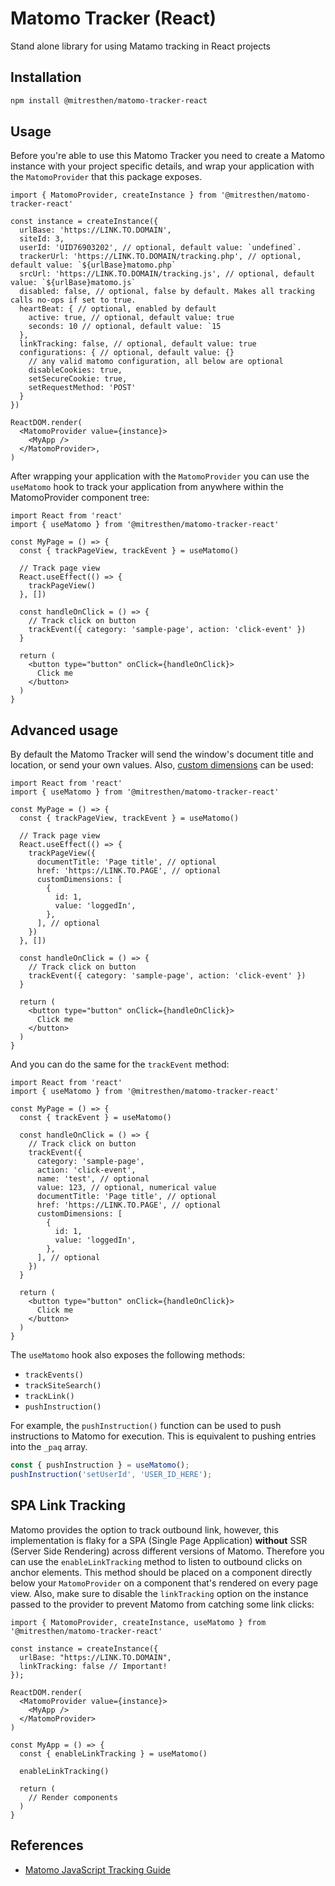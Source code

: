# Matomo Tracker (React)

Stand alone library for using Matamo tracking in React projects

## Installation

```sh
npm install @mitresthen/matomo-tracker-react
```

## Usage

Before you're able to use this Matomo Tracker you need to create a Matomo instance with your project specific details, and wrap your application with the `MatomoProvider` that this package exposes.

```tsx
import { MatomoProvider, createInstance } from '@mitresthen/matomo-tracker-react'

const instance = createInstance({
  urlBase: 'https://LINK.TO.DOMAIN',
  siteId: 3,
  userId: 'UID76903202', // optional, default value: `undefined`.
  trackerUrl: 'https://LINK.TO.DOMAIN/tracking.php', // optional, default value: `${urlBase}matomo.php`
  srcUrl: 'https://LINK.TO.DOMAIN/tracking.js', // optional, default value: `${urlBase}matomo.js`
  disabled: false, // optional, false by default. Makes all tracking calls no-ops if set to true.
  heartBeat: { // optional, enabled by default
    active: true, // optional, default value: true
    seconds: 10 // optional, default value: `15
  },
  linkTracking: false, // optional, default value: true
  configurations: { // optional, default value: {}
    // any valid matomo configuration, all below are optional
    disableCookies: true,
    setSecureCookie: true,
    setRequestMethod: 'POST'
  }
})

ReactDOM.render(
  <MatomoProvider value={instance}>
    <MyApp />
  </MatomoProvider>,
)
```

After wrapping your application with the `MatomoProvider` you can use the `useMatomo` hook to track your application from anywhere within the MatomoProvider component tree:

```tsx
import React from 'react'
import { useMatomo } from '@mitresthen/matomo-tracker-react'

const MyPage = () => {
  const { trackPageView, trackEvent } = useMatomo()

  // Track page view
  React.useEffect(() => {
    trackPageView()
  }, [])

  const handleOnClick = () => {
    // Track click on button
    trackEvent({ category: 'sample-page', action: 'click-event' })
  }

  return (
    <button type="button" onClick={handleOnClick}>
      Click me
    </button>
  )
}
```

## Advanced usage

By default the Matomo Tracker will send the window's document title and location, or send your own values. Also, [custom dimensions](https://matomo.org/docs/custom-dimensions/) can be used:

```tsx
import React from 'react'
import { useMatomo } from '@mitresthen/matomo-tracker-react'

const MyPage = () => {
  const { trackPageView, trackEvent } = useMatomo()

  // Track page view
  React.useEffect(() => {
    trackPageView({
      documentTitle: 'Page title', // optional
      href: 'https://LINK.TO.PAGE', // optional
      customDimensions: [
        {
          id: 1,
          value: 'loggedIn',
        },
      ], // optional
    })
  }, [])

  const handleOnClick = () => {
    // Track click on button
    trackEvent({ category: 'sample-page', action: 'click-event' })
  }

  return (
    <button type="button" onClick={handleOnClick}>
      Click me
    </button>
  )
}
```

And you can do the same for the `trackEvent` method:

```tsx
import React from 'react'
import { useMatomo } from '@mitresthen/matomo-tracker-react'

const MyPage = () => {
  const { trackEvent } = useMatomo()

  const handleOnClick = () => {
    // Track click on button
    trackEvent({
      category: 'sample-page',
      action: 'click-event',
      name: 'test', // optional
      value: 123, // optional, numerical value
      documentTitle: 'Page title', // optional
      href: 'https://LINK.TO.PAGE', // optional
      customDimensions: [
        {
          id: 1,
          value: 'loggedIn',
        },
      ], // optional
    })
  }

  return (
    <button type="button" onClick={handleOnClick}>
      Click me
    </button>
  )
}
```

The `useMatomo` hook also exposes the following methods:
* `trackEvents()`
* `trackSiteSearch()`
* `trackLink()`
* `pushInstruction()`

For example, the `pushInstruction()` function can be used to push instructions to Matomo for execution. This
is equivalent to pushing entries into the `_paq` array.


```javascript
const { pushInstruction } = useMatomo();
pushInstruction('setUserId', 'USER_ID_HERE');
```

## SPA Link Tracking

Matomo provides the option to track outbound link, however, this implementation is flaky for a SPA (Single Page Application) **without** SSR (Server Side Rendering) across different versions of Matomo. Therefore you can use the `enableLinkTracking` method to listen to outbound clicks on anchor elements. This method should be placed on a component directly below your `MatomoProvider` on a component that's rendered on every page view. Also, make sure to disable the `linkTracking` option on the instance passed to the provider to prevent Matomo from catching some link clicks:

```tsx
import { MatomoProvider, createInstance, useMatomo } from '@mitresthen/matomo-tracker-react'

const instance = createInstance({
  urlBase: "https://LINK.TO.DOMAIN",
  linkTracking: false // Important!
});

ReactDOM.render(
  <MatomoProvider value={instance}>
    <MyApp />
  </MatomoProvider>
)

const MyApp = () => {
  const { enableLinkTracking } = useMatomo()

  enableLinkTracking()

  return (
    // Render components
  )
}

```

## References

- [Matomo JavaScript Tracking Guide](https://developer.matomo.org/guides/tracking-javascript-guide)
